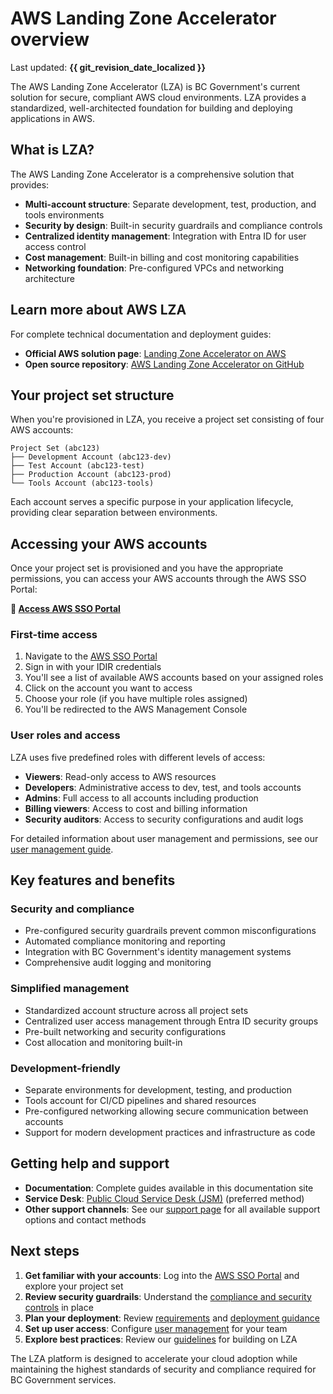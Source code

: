 # AWS Landing Zone Accelerator overview

Last updated: **{{ git_revision_date_localized }}**

The AWS Landing Zone Accelerator (LZA) is BC Government's current solution for secure, compliant AWS cloud environments. LZA provides a standardized, well-architected foundation for building and deploying applications in AWS.

## What is LZA?

The AWS Landing Zone Accelerator is a comprehensive solution that provides:

- **Multi-account structure**: Separate development, test, production, and tools environments
- **Security by design**: Built-in security guardrails and compliance controls
- **Centralized identity management**: Integration with Entra ID for user access control
- **Cost management**: Built-in billing and cost monitoring capabilities
- **Networking foundation**: Pre-configured VPCs and networking architecture

## Learn more about AWS LZA

For complete technical documentation and deployment guides:

- **Official AWS solution page**: [Landing Zone Accelerator on AWS](https://aws.amazon.com/solutions/implementations/landing-zone-accelerator-on-aws/)
- **Open source repository**: [AWS Landing Zone Accelerator on GitHub](https://github.com/awslabs/landing-zone-accelerator-on-aws)

## Your project set structure

When you're provisioned in LZA, you receive a project set consisting of four AWS accounts:

```
Project Set (abc123)
├── Development Account (abc123-dev)
├── Test Account (abc123-test)
├── Production Account (abc123-prod)
└── Tools Account (abc123-tools)
```

Each account serves a specific purpose in your application lifecycle, providing clear separation between environments.

## Accessing your AWS accounts

Once your project set is provisioned and you have the appropriate permissions, you can access your AWS accounts through the AWS SSO Portal:

**🔗 [Access AWS SSO Portal](https://bcgov.awsapps.com/start/#/?tab=accounts)**

### First-time access

1. Navigate to the [AWS SSO Portal](https://bcgov.awsapps.com/start/#/?tab=accounts)
2. Sign in with your IDIR credentials
3. You'll see a list of available AWS accounts based on your assigned roles
4. Click on the account you want to access
5. Choose your role (if you have multiple roles assigned)
6. You'll be redirected to the AWS Management Console

### User roles and access

LZA uses five predefined roles with different levels of access:

- **Viewers**: Read-only access to AWS resources
- **Developers**: Administrative access to dev, test, and tools accounts
- **Admins**: Full access to all accounts including production
- **Billing viewers**: Access to cost and billing information
- **Security auditors**: Access to security configurations and audit logs

For detailed information about user management and permissions, see our [user management guide](../design-build-deploy/user-management.md).

## Key features and benefits

### Security and compliance

- Pre-configured security guardrails prevent common misconfigurations
- Automated compliance monitoring and reporting
- Integration with BC Government's identity management systems
- Comprehensive audit logging and monitoring

### Simplified management

- Standardized account structure across all project sets
- Centralized user access management through Entra ID security groups
- Pre-built networking and security configurations
- Cost allocation and monitoring built-in

### Development-friendly

- Separate environments for development, testing, and production
- Tools account for CI/CD pipelines and shared resources
- Pre-configured networking allowing secure communication between accounts
- Support for modern development practices and infrastructure as code

## Getting help and support

- **Documentation**: Complete guides available in this documentation site
- **Service Desk**: [Public Cloud Service Desk (JSM)](https://citz-do.atlassian.net/servicedesk/customer/portal/3) (preferred method)
- **Other support channels**: See our [support page](../../../welcome/support.md) for all available support options and contact methods

## Next steps

1. **Get familiar with your accounts**: Log into the [AWS SSO Portal](https://bcgov.awsapps.com/start/#/?tab=accounts) and explore your project set
2. **Review security guardrails**: Understand the [compliance and security controls](guardrails.md) in place
3. **Plan your deployment**: Review [requirements](../design-build-deploy/requirements.md) and [deployment guidance](../design-build-deploy/deploy-to-the-aws-landing-zone-accelerator.md)
4. **Set up user access**: Configure [user management](../design-build-deploy/user-management.md) for your team
5. **Explore best practices**: Review our [guidelines](../best-practices/be-mindful.md) for building on LZA

The LZA platform is designed to accelerate your cloud adoption while maintaining the highest standards of security and compliance required for BC Government services.
